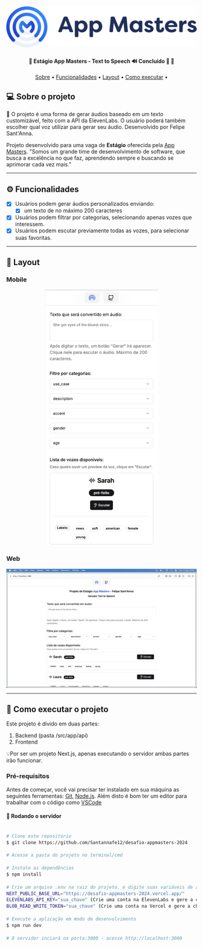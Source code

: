<h1 align="center">
    <img alt="LogoAppMasters" title="#LogoAppMasters" src="./public/assets/Logo-App-Masters-Principal.png" />
</h1>

<h4 align="center"> 
	🤖 Estágio App Masters - Text to Speech 🔊 Concluído 🚀 🚧
</h4>

<p align="center">
 <a href="#-sobre-o-projeto">Sobre</a> •
 <a href="#-funcionalidades">Funcionalidades</a> •
 <a href="#-layout">Layout</a> • 
 <a href="#-como-executar-o-projeto">Como executar</a> • 
</p>


## 💻 Sobre o projeto

🤖 O projeto é uma forma de gerar áudios baseado em um texto customizável, feito com a API da ElevenLabs. O usuário poderá também escolher qual voz utilizar para gerar seu áudio. Desenvolvido por Felipe Sant'Anna.


Projeto desenvolvido para uma vaga de **Estágio** oferecida pela [App Masters](https://www.appmasters.io/pt).
"Somos um grande time de desenvolvimento de software, que busca a excelência no que faz, aprendendo sempre e buscando se aprimorar cada vez mais."

---

## ⚙️ Funcionalidades

- [x] Usuários podem gerar áudios personalizados enviando:
  - [x] um texto de no máximo 200 caracteres

- [x] Usuários podem filtrar por categorias, selecionando apenas vozes que interessem.
- [x] Usuários podem escutar previamente todas as vozes, para selecionar suas favoritas.

---

## 🎨 Layout

### Mobile

<p align="center">
  <img alt="AppMastersMobile" title="#AppMastersMobile" src="./public/assets/mobile.png" width="300px">
</p>

### Web

<p align="center" style="display: flex; align-items: flex-start; justify-content: center;">
  <img alt="AppMastersWeb" title="#AppMastersWeb" src="./public/assets/web.png" width="800px">
</p>

---

## 🚀 Como executar o projeto

Este projeto é divido em duas partes:
1. Backend (pasta /src/app/api) 
2. Frontend

💡Por ser um projeto Next.js, apenas executando o servidor ambas partes irão funcionar.

### Pré-requisitos

Antes de começar, você vai precisar ter instalado em sua máquina as seguintes ferramentas:
[Git](https://git-scm.com), [Node.js](https://nodejs.org/en/). 
Além disto é bom ter um editor para trabalhar com o código como [VSCode](https://code.visualstudio.com/)

#### 🎲 Rodando o servidor

```bash

# Clone este repositório
$ git clone https://github.com/Santannafe12/desafio-appmasters-2024

# Acesse a pasta do projeto no terminal/cmd

# Instale as dependências
$ npm install

# Crie um arquivo .env na raiz do projeto, e digite suas variáveis de ambiente
NEXT_PUBLIC_BASE_URL="https://desafio-appmasters-2024.vercel.app/"
ELEVENLABS_API_KEY="sua_chave" (Crie uma conta na ElevenLabs e gere a chave)
BLOB_READ_WRITE_TOKEN="sua_chave" (Crie uma conta na Vercel e gere a chave de um storage Blob)

# Execute a aplicação em modo de desenvolvimento
$ npm run dev

# O servidor inciará na porta:3000 - acesse http://localhost:3000

```
